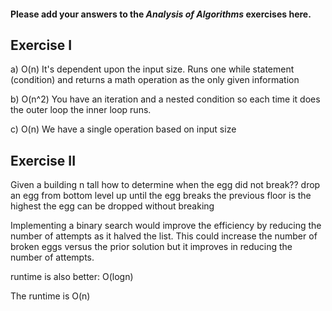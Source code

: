 #### Please add your answers to the ***Analysis of  Algorithms*** exercises here.

## Exercise I
a) O(n) It's dependent upon the input size. Runs one while statement (condition) and returns a math operation as the only given information

b) O(n^2) You have an iteration and a nested condition so each time it does the outer loop the inner loop runs.

c) O(n) We have a single operation based on input size


## Exercise II
Given a building n tall how to determine when the egg did not break?? drop an egg from bottom level up until the egg breaks the previous floor is the highest the egg can be dropped without breaking

Implementing a binary search would improve the efficiency by reducing the number of attempts as it halved the list. This could increase the number of broken eggs versus the prior solution but it improves in reducing the number of attempts.

runtime is also better: O(logn)

The runtime is O(n)

